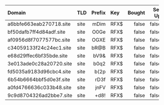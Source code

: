 | Domain                    | TLD    | Prefix | Key    | Bought | Set Up |   Used |
| :------------------------ | :----- | -----: | :----- | -----: | -----: | -----: |
| a6bbfe663eab270718.site   | site   |   mDim | RFX$   |  false |  false |  false |
| bf50dafb7ff4d84adf.site   | site   |   O0Ge | RFX$   |  false |  false |  false |
| af0956d8f7077577bc.site   | site   |   OGXE | RFX$   |  false |  false |  false |
| c34059133f24c24ec1.site   | site   |   bR@B | RFX$   |  false |  false |  false |
| e68d29ffec6bf35bde.site   | site   |   bV9& | RFX$   |  false |  false |  false |
| 3e013ade0c28a20720.site   | site   |   b0q2 | RFX$   |  false |  false |  false |
| fd5035a9183d96cbc4.site   | site   |   b(2p | RFX$   |  false |  false |  false |
| 6b54b6664bbf5d0e3f.site   | site   |   rD3f | RFX$   |  false |  false |  false |
| a0fd4766636c033b48.site   | site   |   jnFV | RFX$   |  false |  false |  false |
| 9c9d8704326ad2bbe7.site   | site   |   +d8! | RFX$   |  false |  false |  false |
